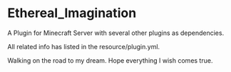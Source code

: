# Ethereal_Imagination

A Plugin for Minecraft Server with several other plugins as dependencies.

All related info has listed in the resource/plugin.yml.


Walking on the road to my dream.
Hope everything I wish comes true.
